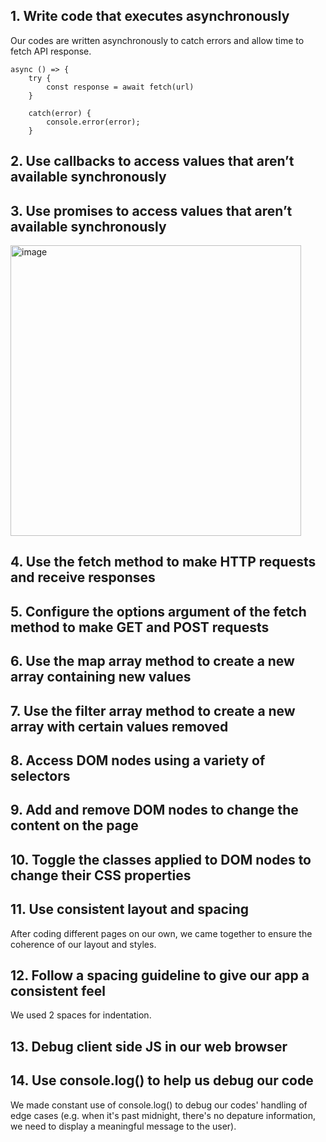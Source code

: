 ## 1. Write code that executes asynchronously

Our codes are written asynchronously to catch errors and allow time to fetch API response.

```
async () => { 
    try {
        const response = await fetch(url)
    } 
    
    catch(error) {
        console.error(error);
    }
```

## 2. Use callbacks to access values that aren’t available synchronously


## 3. Use promises to access values that aren’t available synchronously

<img width="465" alt="image" src="https://github.com/yuqingwwang/fac-portfolio/assets/44486576/f35dc33b-5f88-4c8d-a2b3-972f2f94786c">

## 4. Use the fetch method to make HTTP requests and receive responses

## 5. Configure the options argument of the fetch method to make GET and POST requests

## 6. Use the map array method to create a new array containing new values

## 7. Use the filter array method to create a new array with certain values removed

## 8. Access DOM nodes using a variety of selectors

## 9. Add and remove DOM nodes to change the content on the page

## 10. Toggle the classes applied to DOM nodes to change their CSS properties

## 11. Use consistent layout and spacing

After coding different pages on our own, we came together to ensure the coherence of our layout and styles.

## 12. Follow a spacing guideline to give our app a consistent feel

We used 2 spaces for indentation.

## 13. Debug client side JS in our web browser

## 14. Use console.log() to help us debug our code

We made constant use of console.log() to debug our codes' handling of edge cases (e.g. when it's past midnight, there's no depature information, we need to display a meaningful message to the user).
